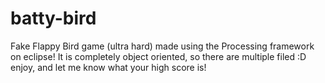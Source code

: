 # batty-bird
Fake Flappy Bird game (ultra hard) made using the Processing framework on eclipse! It is completely object oriented, so there are multiple filed :D enjoy, and let me know what your high score is!
